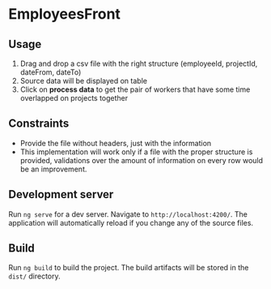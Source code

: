 # EmployeesFront

## Usage

1) Drag and drop a csv file with the right structure (employeeId, projectId, dateFrom, dateTo)
2) Source data will be displayed on table 
3) Click on **process data** to get the pair of workers that have some time overlapped on projects together


## Constraints

- Provide the file without headers, just with the information
- This implementation will work only if a file with the proper structure is provided, validations over the amount of information on every
row would be an improvement.

## Development server

Run `ng serve` for a dev server. Navigate to `http://localhost:4200/`. The application will automatically reload if you change any of the source files.

## Build

Run `ng build` to build the project. The build artifacts will be stored in the `dist/` directory.

